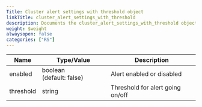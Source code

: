 ```yaml
---
Title: Cluster alert settings with threshold object
linkTitle: cluster_alert_settings_with_threshold
description: Documents the cluster_alert_settings_with_threshold object used with Redis Enterprise Software REST API calls.
weight: $weight
alwaysopen: false
categories: ["RS"]
---
```


| Name | Type/Value | Description |
|------|------------|-------------|
| enabled    | boolean (default:&nbsp;false)  | Alert enabled or disabled |
| threshold  | string                    | Threshold for alert going on/off |
